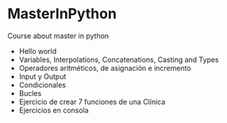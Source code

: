 # MasterInPython
Course about master in python

- Hello world
- Variables, Interpolations, Concatenations, Casting and Types
- Operadores aritméticos, de asignación e incremento
- Input y Output
- Condicionales
- Bucles
- Ejercicio de crear 7 funciones de una Clínica
- Ejercicios en consola
